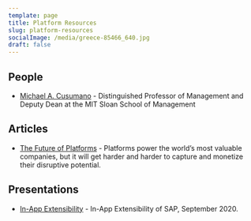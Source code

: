 ```yaml
---
template: page
title: Platform Resources
slug: platform-resources
socialImage: /media/greece-85466_640.jpg
draft: false
---
```


## People

* [Michael A. Cusumano](https://mitsloan.mit.edu/faculty/directory/michael-a-cusumano) - Distinguished Professor of Management and Deputy Dean at the MIT Sloan School of Management

## Articles

* [The Future of Platforms](https://sloanreview.mit.edu/article/the-future-of-platforms/) - Platforms power the world’s most valuable companies, but it will get harder and harder to capture and monetize their disruptive potential.

## Presentations

* [In-App Extensibility](https://www.sap.com/documents/2018/05/606d1ee8-037d-0010-87a3-c30de2ffd8ff.html) - In-App Extensibility of SAP, September 2020.